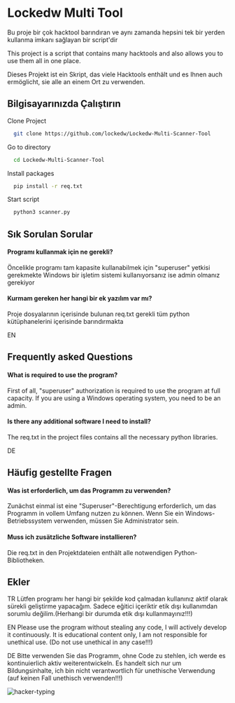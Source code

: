 
# Lockedw Multi Tool

Bu proje bir çok hacktool barındıran ve aynı zamanda hepsini tek bir yerden kullanma imkanı sağlayan bir script'dir 


This project is a script that contains many hacktools and also allows you to use them all in one place.


Dieses Projekt ist ein Skript, das viele Hacktools enthält und es Ihnen auch ermöglicht, sie alle an einem Ort zu verwenden.



## Bilgisayarınızda Çalıştırın

Clone Project

```bash
  git clone https://github.com/lockedw/Lockedw-Multi-Scanner-Tool
```

Go to directory

```bash
  cd Lockedw-Multi-Scanner-Tool
```

Install packages

```bash
  pip install -r req.txt
```

Start script

```bash
  python3 scanner.py
```

  
## Sık Sorulan Sorular

#### Programı kullanmak için ne gerekli?

Öncelikle programı tam kapasite kullanabilmek için "superuser" yetkisi gerekmekte Windows bir işletim sistemi kullanıyorsanız ise admin olmanız gerekiyor

#### Kurmam gereken her hangi bir ek yazılım var mı?

Proje dosyalarının içerisinde bulunan req.txt gerekli tüm python kütüphanelerini içerisinde barındırmakta

EN

## Frequently asked Questions

#### What is required to use the program?

First of all, "superuser" authorization is required to use the program at full capacity. If you are using a Windows operating system, you need to be an admin.

#### Is there any additional software I need to install?

The req.txt in the project files contains all the necessary python libraries.

DE

## Häufig gestellte Fragen

#### Was ist erforderlich, um das Programm zu verwenden?

Zunächst einmal ist eine "Superuser"-Berechtigung erforderlich, um das Programm in vollem Umfang nutzen zu können. Wenn Sie ein Windows-Betriebssystem verwenden, müssen Sie Administrator sein.

#### Muss ich zusätzliche Software installieren?

Die req.txt in den Projektdateien enthält alle notwendigen Python-Bibliotheken.

  
## Ekler
TR
Lütfen programı her hangi bir şekilde kod çalmadan kullanınız aktif olarak sürekli geliştirme yapacağım.
Sadece eğitici içeriktir etik dışı kullanımdan sorumlu değilim.(Herhangi bir durumda etik dışı kullanmayınız!!!)

EN 
Please use the program without stealing any code, I will actively develop it continuously.
It is educational content only, I am not responsible for unethical use. (Do not use unethical in any case!!!)

DE 
Bitte verwenden Sie das Programm, ohne Code zu stehlen, ich werde es kontinuierlich aktiv weiterentwickeln.
Es handelt sich nur um Bildungsinhalte, ich bin nicht verantwortlich für unethische Verwendung (auf keinen Fall unethisch verwenden!!!)


![hacker-typing](https://user-images.githubusercontent.com/104690046/232248792-7884d044-7f46-41f4-afd8-f7b7026476b8.gif)

  
